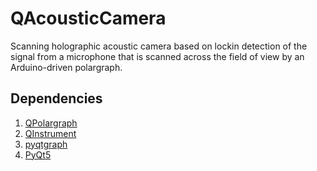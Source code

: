 # QAcousticCamera

Scanning holographic acoustic camera based on 
lockin detection of the signal from a microphone
that is scanned across the field of view by an
Arduino-driven polargraph.

## Dependencies
1. [QPolargraph](https://github.com/davidgrier/QPolargraph/)
2. [QInstrument](https://github.com/davidgrier/QInstrument/)
3. [pyqtgraph](https://pyqtgraph.org/)
4. [PyQt5](https://pypi.org/project/PyQt5/)
